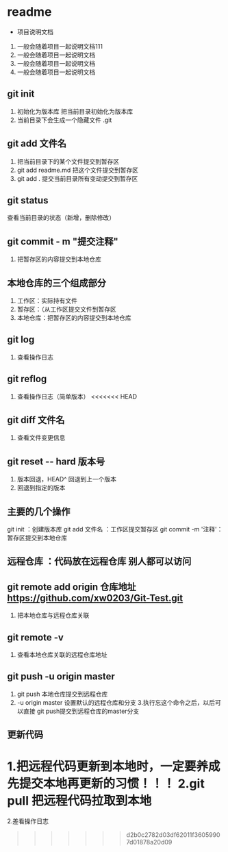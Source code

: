 # readme
+ 项目说明文档
1. 一般会随着项目一起说明文档111
1. 一般会随着项目一起说明文档
1. 一般会随着项目一起说明文档
1. 一般会随着项目一起说明文档


## git init
1. 初始化为版本库 把当前目录初始化为版本库
2. 当前目录下会生成一个隐藏文件 .git


## git add 文件名
1. 把当前目录下的某个文件提交到暂存区
2. git add readme.md 把这个文件提交到暂存区
3. git add . 提交当前目录所有变动提交到暂存区



 ## git status
 查看当前目录的状态（新增，删除修改）

## git commit - m "提交注释"
1. 把暂存区的内容提交到本地仓库

## 本地仓库的三个组成部分
1. 工作区：实际持有文件
2. 暂存区：（从工作区提交文件到暂存区
3. 本地仓库：把暂存区的内容提交到本地仓库


## git log
1. 查看操作日志

## git reflog 
1. 查看操作日志（简单版本）
<<<<<<< HEAD

## git diff 文件名
1.  查看文件变更信息


## git  reset -- hard 版本号
1. 版本回退，HEAD^ 回退到上一个版本
2. 回退到指定的版本



## 主要的几个操作
 git init  ：创建版本库
 git add 文件名 ：工作区提交暂存区
 git commit -m '注释'：暂存区提交到本地仓库


 ## 远程仓库 ：代码放在远程仓库 别人都可以访问



 ## git remote add origin 仓库地址 https://github.com/xw0203/Git-Test.git
 1. 把本地仓库与远程仓库关联


 ## git remote -v
 1. 查看本地仓库关联的远程仓库地址



 ## git push -u origin master
 1. git push 本地仓库提交到远程仓库
 2. -u origin master 设置默认的远程仓库和分支
 3.执行忘这个命令之后，以后可以直接 git push提交到远程仓库的master分支



 ## 更新代码
 1.把远程代码更新到本地时，一定要养成先提交本地再更新的习惯！！！
 2.git pull 把远程代码拉取到本地
=======
2.差看操作日志
>>>>>>> d2b0c2782d03df62011f36059907d01878a20d09
